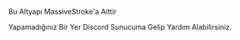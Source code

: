Bu Altyapı MassiveStroke'a Aittir 

Yapamadığınız Bir Yer Discord Sunucuma Gelip Yardım Alabilirsiniz.